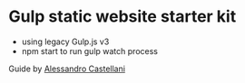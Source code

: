 # Gulp static website starter kit

- using legacy Gulp.js v3
- npm start to run gulp watch process

Guide by [Alessandro Castellani](https://www.youtube.com/watch?v=oRoy1fJbMls&list=PLriKzYyLb28lp0z-OMB5EYh0OHaKe91RV)
